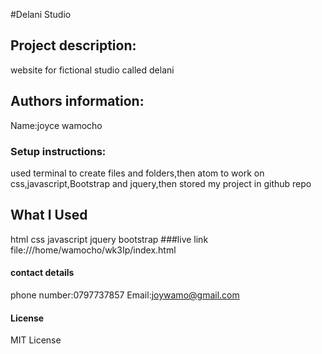 #Delani Studio

## Project description:
website for fictional studio called delani
## Authors information:
Name:joyce wamocho

### Setup instructions:
used terminal to create files and folders,then atom to work on css,javascript,Bootstrap and jquery,then stored my project in github repo

## What I Used
html
css
javascript
jquery
bootstrap
###live link
file:///home/wamocho/wk3Ip/index.html

#### contact details
phone number:0797737857
Email:joywamo@gmail.com

#### License
MIT License
